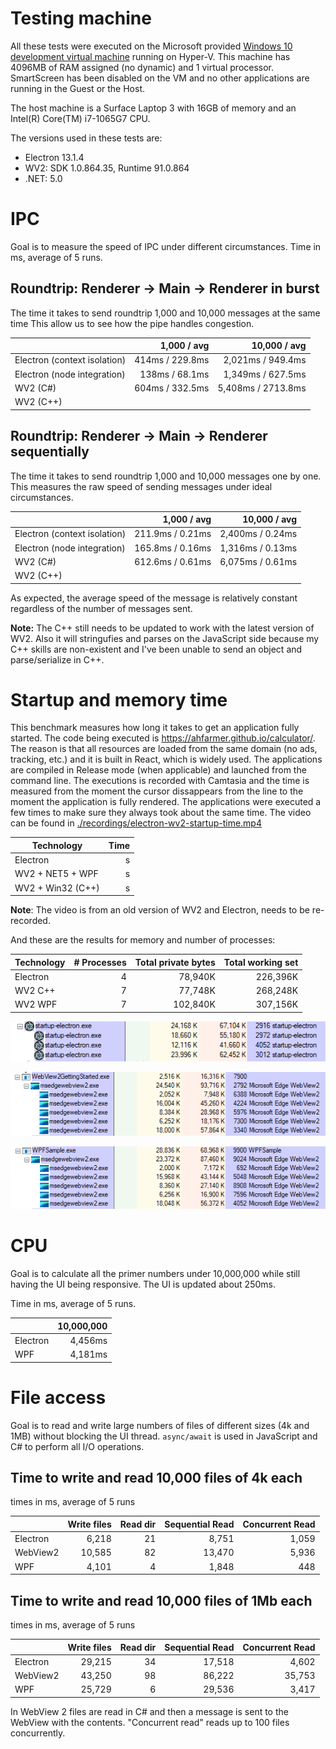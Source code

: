 # Testing machine

All these tests were executed on the Microsoft provided
[Windows 10 development virtual machine](https://developer.microsoft.com/en-us/windows/downloads/virtual-machines/)
running on Hyper-V. This machine has 4096MB of RAM assigned (no dynamic) and 1 virtual processor.
SmartScreen has been disabled on the VM and no other applications
are running in the Guest or the Host.

The host machine is a Surface Laptop 3 with 16GB of memory and an Intel(R) Core(TM) i7-1065G7 CPU.

The versions used in these tests are:

* Electron 13.1.4
* WV2: SDK 1.0.864.35, Runtime 91.0.864
* .NET: 5.0

# IPC

Goal is to measure the speed of IPC under different circumstances.
Time in ms, average of 5 runs.

## Roundtrip: Renderer -> Main -> Renderer in burst

The time it takes to send roundtrip 1,000 and 10,000 messages at the same time
This allow us to see how the pipe handles congestion.

|                              | 1,000 / avg | 10,000 / avg |
| -----------------------------|------------:|-------------:|
| Electron (context isolation) | 414ms / 229.8ms | 2,021ms / 949.4ms |
| Electron (node integration)  | 138ms /  68.1ms | 1,349ms / 627.5ms |
| WV2 (C#)                     | 604ms / 332.5ms | 5,408ms / 2713.8ms|
| WV2 (C++)                    |                 |                   |

## Roundtrip: Renderer -> Main -> Renderer sequentially

The time it takes to send roundtrip 1,000 and 10,000 messages one by one.
This measures the raw speed of sending messages under ideal circumstances.

|                              | 1,000 / avg | 10,000 / avg |
|------------------------------|------------:|-------------:|
| Electron (context isolation) | 211.9ms / 0.21ms | 2,400ms / 0.24ms |
| Electron (node integration)  | 165.8ms / 0.16ms | 1,316ms / 0.13ms |
| WV2 (C#)                     | 612.6ms / 0.61ms | 6,075ms / 0.61ms |
| WV2 (C++)                    |                 |                   |

As expected, the average speed of the message is relatively constant regardless of
the number of messages sent.

**Note:** The C++ still needs to be updated to work with the latest version of
WV2. Also it will stringufies and parses on the JavaScript side because
my C++ skills are non-existent and I've been unable to send an object and
parse/serialize in C++.

# Startup and memory time

This benchmark measures how long it takes to get an application fully started. The code being
executed is https://ahfarmer.github.io/calculator/. The reason is that all resources are
loaded from the same domain (no ads, tracking, etc.) and it is built in React, which is widely
used.
The applications are compiled in Release mode (when applicable) and launched from the command
line. The executions is recorded with Camtasia and the time is measured from the moment the
cursor dissappears from the line to the moment the application is fully rendered.
The applications were executed a few times to make sure they always took about the same time.
The video can be found in [./recordings/electron-wv2-startup-time.mp4](./recordings/electron-wv2-startup-time.mp4)

| Technology       | Time |
| ---------------- | ---: |
| Electron         |     s|
| WV2 + NET5 + WPF |     s|
| WV2 + Win32 (C++)|     s|

**Note**: The video is from an old version of WV2 and Electron, needs to be
re-recorded.


And these are the results for memory and number of processes:

| Technology | # Processes | Total private bytes | Total working set |
| ---        |        ---: |                ---: |              ---: |
| Electron   |           4 |             78,940K |          226,396K |
| WV2 C++    |           7 |             77,748K |          268,248K |
| WV2 WPF    |           7 |            102,840K |          307,156K |


![Electron results](./startup-memory/results/electron-13.1.4.png)

![WV2 CPP results](./startup-memory/results/wv2-cpp-1.0.864.35.png)

![WV2 WPF results](./startup-memory/results/wv2-wpf-1.0.864.35.png)

# CPU

Goal is to calculate all the primer numbers under 10,000,000 while still having the UI being responsive. The UI is updated about 250ms.

Time in ms, average of 5 runs.

|          | 10,000,000 |
| ---------|-----------:|
| Electron |    4,456ms |
| WPF      |    4,181ms |

# File access

Goal is to read and write large numbers of files of different sizes (4k and 1MB) without blocking the UI thread.
`async/await` is used in JavaScript and C# to perform all I/O operations.

## Time to write and read 10,000 files of 4k each

times in ms, average of 5 runs

|          | Write files | Read dir | Sequential Read | Concurrent Read |
| ---------|------------:|---------:|----------------:|----------------:|
| Electron |       6,218 |       21 |           8,751 |           1,059 |
| WebView2 |      10,585 |       82 |          13,470 |           5,936 |
| WPF      |       4,101 |        4 |           1,848 |             448 |

## Time to write and read 10,000 files of 1Mb each

times in ms, average of 5 runs

|          | Write files | Read dir | Sequential Read | Concurrent Read |
| ---------|------------:|---------:|----------------:|----------------:|
| Electron |      29,215 |       34 |          17,518 |           4,602 |
| WebView2 |      43,250 |       98 |          86,222 |          35,753 |
| WPF      |      25,729 |        6 |          29,536 |           3,417 |

In WebView 2 files are read in C# and then a message is sent to the WebView with the contents.
"Concurrent read" reads up to 100 files concurrently.
